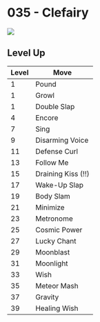 # 035 - Clefairy
![][035]

## Level Up

Level | Move
---   | ---
  1   | Pound
  1   | Growl
  1   | Double Slap
  4   | Encore
  7   | Sing
  9   | Disarming Voice
 11   | Defense Curl
 13   | Follow Me
 15   | Draining Kiss (!!)
 17   | Wake-Up Slap
 19   | Body Slam
 21   | Minimize
 23   | Metronome
 25   | Cosmic Power
 27   | Lucky Chant
 29   | Moonblast
 31   | Moonlight
 33   | Wish
 35   | Meteor Mash
 37   | Gravity
 39   | Healing Wish



[035]: /img/pokemon/035.png
